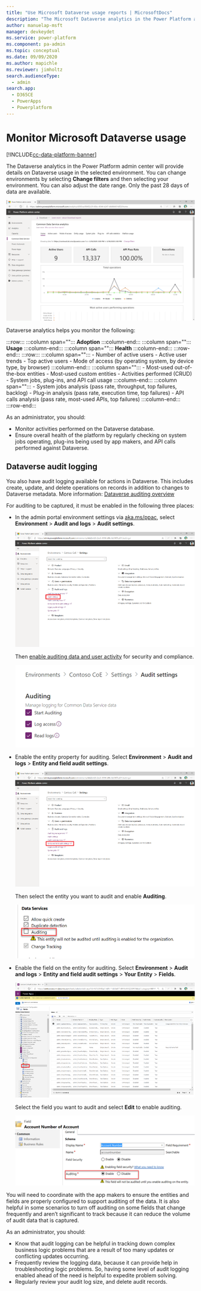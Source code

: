 ```yaml
---
title: "Use Microsoft Dataverse usage reports | MicrosoftDocs"
description: "The Microsoft Dataverse analytics in the Power Platform admin center will provide details about Dataverse usage in the selected environment."
author: manuelap-msft
manager: devkeydet
ms.service: power-platform
ms.component: pa-admin
ms.topic: conceptual
ms.date: 09/09/2020
ms.author: mapichle
ms.reviewer: jimholtz
search.audienceType: 
  - admin
search.app: 
  - D365CE
  - PowerApps
  - Powerplatform
---
```

# Monitor Microsoft Dataverse usage

[!INCLUDE[cc-data-platform-banner](../../includes/cc-data-platform-banner.md)]

The Dataverse analytics in the Power Platform admin center will provide details on Dataverse usage in the selected environment. You can change environments by selecting **Change filters** and then selecting your environment. You can also adjust the date range. Only the past 28 days of data are available.

![Dataverse analytics](media/resource-usage3.png "Dataverse analytics")

Dataverse analytics helps you monitor the following:

:::row:::
   :::column span="":::
      **Adoption**
   :::column-end:::
   :::column span="":::
      **Usage**
   :::column-end:::
   :::column span="":::
      **Health**
   :::column-end:::
:::row-end:::
:::row:::
    :::column span="":::
        - Number of active users
        - Active user trends
        - Top active users
        - Mode of access (by operating system, by device type, by browser)
   :::column-end:::
   :::column span="":::
        - Most-used out-of-the-box entities
        - Most-used custom entities
        - Activities performed (CRUD)
        - System jobs, plug-ins, and API call usage
   :::column-end:::
   :::column span="":::
        - System jobs analysis (pass rate, throughput, top failures, backlog)
        - Plug-in analysis (pass rate, execution time, top failures)
        - API calls analysis (pass rate, most-used APIs, top failures)
   :::column-end:::
:::row-end:::

As an administrator, you should:

- Monitor activities performed on the Dataverse database.
- Ensure overall health of the platform by regularly checking on system jobs operating, plug-ins being used by app makers, and API calls performed against Dataverse.

## Dataverse audit logging

You also have audit logging available for actions in Dataverse. This includes create, update, and delete operations on records in addition to changes to Dataverse metadata. More information: [Dataverse auditing overview](https://docs.microsoft.com/powerapps/developer/common-data-service/auditing-overview)

For auditing to be captured, it must be enabled in the following three places:

- In the admin portal environment settings via [aka.ms/ppac](https://aka.ms/ppac), select **Environment** > **Audit and logs** > **Audit settings**.

  ![Enable auditing in the Power Platform admin center](media/cdslog2.png "Enable auditing in the Power Platform admin center")

  Then [enable auditing data and user activity](https://docs.microsoft.com/power-platform/admin/audit-data-user-activity) for security and compliance.
  
  ![Manage logging for Dataverse data](media/cdslog4.png "Manage logging for Dataverse data")

- Enable the entity property for auditing. Select **Environment** > **Audit and logs** > **Entity and field audit settings**.

  ![Entity and field audit settings](media/cdslog3.png "Entity and field audit settings")

  Then select the entity you want to audit and enable **Auditing**.
  
  ![Entity auditing](media/cds-audit2.png "Entity auditing")

- Enable the field on the entity for auditing. Select **Environment** > **Audit and logs** > **Entity and field audit settings** > **Your Entity** > **Fields**.

  ![Field auditing](media/cdslog5.png "Field auditing")
  
  Select the field you want to audit and select **Edit** to enable auditing.
  
  ![Enable field auditing](media/cds-audit3.png "Enable field auditing")

You will need to coordinate with the app makers to ensure the entities and fields are properly configured to support auditing of the data. It is also helpful in some scenarios to turn off auditing on some fields that change frequently and aren’t significant to track because it can reduce the volume of audit data that is captured.

As an administrator, you should:

- Know that audit logging can be helpful in tracking down complex business logic problems that are a result of too many updates or conflicting updates occurring.
- Frequently review the logging data, because it can provide help in troubleshooting logic problems. So, having some level of audit logging enabled ahead of the need is helpful to expedite problem solving.
- Regularly review your audit log size, and delete audit records.
